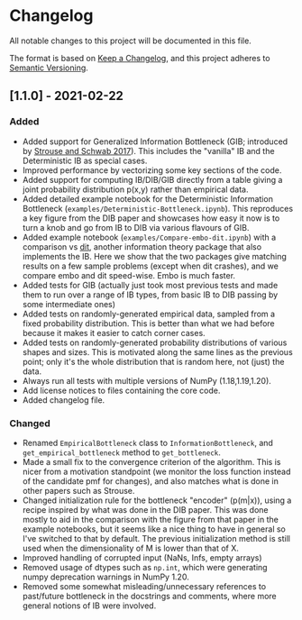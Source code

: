 # Changelog
All notable changes to this project will be documented in this file.

The format is based on [Keep a
Changelog](https://keepachangelog.com/en/1.0.0/), and this project
adheres to [Semantic Versioning](https://semver.org/spec/v2.0.0.html).

## [1.1.0] - 2021-02-22
### Added
- Added support for Generalized Information Bottleneck (GIB;
  introduced by [Strouse and Schwab
  2017](https://arxiv.org/abs/1604.00268)). This includes the
  "vanilla" IB and the Deterministic IB as special cases.
- Improved performance by vectorizing some key sections of the code.
- Added support for computing IB/DIB/GIB directly from a table giving
  a joint probability distribution p(x,y) rather than empirical data.
- Added detailed example notebook for the Deterministic Information
  Bottleneck (`examples/Deterministic-Bottleneck.ipynb`).  This
  reproduces a key figure from the DIB paper and showcases how easy it
  now is to turn a knob and go from IB to DIB via various flavours of
  GIB.
- Added example notebook (`examples/Compare-embo-dit.ipynb`) with a
  comparison vs [dit](https://doi.org/10.21105/joss.00738), another
  information theory package that also implements the IB.  Here we
  show that the two packages give matching results on a few sample
  problems (except when dit crashes), and we compare embo and dit
  speed-wise. Embo is much faster.
- Added tests for GIB (actually just took most previous tests and made
  them to run over a range of IB types, from basic IB to DIB passing
  by some intermediate ones)
- Added tests on randomly-generated empirical data, sampled from a
  fixed probability distribution. This is better than what we had
  before because it makes it easier to catch corner cases.
- Added tests on randomly-generated probability distributions of
  various shapes and sizes. This is motivated along the same lines as
  the previous point; only it's the whole distribution that is random
  here, not (just) the data.
- Always run all tests with multiple versions of NumPy
  (1.18,1.19,1.20).
- Add license notices to files containing the core code.
- Added changelog file.
### Changed
- Renamed `EmpiricalBottleneck` class to `InformationBottleneck`, and
  `get_empirical_bottleneck` method to `get_bottleneck`.
- Made a small fix to the convergence criterion of the algorithm. This
  is nicer from a motivation standpoint (we monitor the loss function
  instead of the candidate pmf for changes), and also matches what is
  done in other papers such as Strouse.
- Changed initialization rule for the bottleneck "encoder" (p(m|x)),
  using a recipe inspired by what was done in the DIB paper. This was
  done mostly to aid in the comparison with the figure from that paper
  in the example notebooks, but it seems like a nice thing to have in
  general so I've switched to that by default. The previous
  initialization method is still used when the dimensionality of M is
  lower than that of X.
- Improved handling of corrupted input (NaNs, Infs, empty arrays)
- Removed usage of dtypes such as `np.int`, which were generating
  numpy deprecation warnings in NumPy 1.20.
- Removed some somewhat misleading/unnecessary references to
  past/future bottleneck in the docstrings and comments, where more
  general notions of IB were involved.
